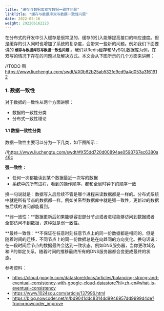 ```yaml
---
title: "缓存与数据库双写数据一致性问题"
linkTitle: "缓存与数据库双写数据一致性问题"
date: 2022-05-16
weight: 202205162223
---
```


在分布式的开发中引入缓存是很常见的，缓存的引入能够提高接口的响应速度。但是缓存的引入同时也增加了系统的复杂度，会带来一些新的问题。例如我们下面要讲的 **`缓存与数据库双写数据一致性问题`** 。我们以Redis缓存和MySQL数据库为例，在双写的情况下存在的问题以及解决方式。本文会从下图所示的几个方面来讲解：

//TODO 图  https://www.liuchengtu.com/swdt/#X0b62b25ab532fe9ed9a4d053a3161912

### 1. 数据一致性

对于数据的一致性从两个方面讲解：

- 数据的一致性分类
- 分布式一致性理论

#### 1.1 数据一致性分类

数据一致性主要可以分为一下几类，如下图所示：

//https://www.liuchengtu.com/swdt/#X55dd720d00894ae0593767ec6380a46c

**强一致性：**

- 任何一次都能读到某个数据最近一次写的数据
- 系统中的所有进程，看到的操作顺序，都和全局时钟下的顺序一致

换一句说就是：数据写入后后续不管是哪个进程来读数据都是一样的。分布式系统中就是所有节点的数据都一样。例如关系型数据库中就是强一致性，更新过的数据被后续的访问都能看到。

**弱一致性：**数据更新后如果能够容忍部分节点或者进程能够访问到数据或者全部访问不到数据，这种就是弱一致性。

**最终一致性：**不保证在任意时刻任意节点上的同一份数据都是相同的，但是随着时间的迁移，不同节点上的同一份数据总是在向趋同的方向变化。换句话说：在一段时间后节点的数据最终会达到一致状态。例如DNS服务器，当你更改域名和IP的绑定关系，随着时间的推移最终所有的DNS服务器都会变更成最终的状态。









参考资料：

- https://cloud.google.com/datastore/docs/articles/balancing-strong-and-eventual-consistency-with-google-cloud-datastore?hl=zh-cn#what-is-eventual-consistency
- https://www.1024sou.com/article/137996.html
- https://blog.nowcoder.net/n/bd9041ddc8314dd9946957dd9999d4de?from=nowcoder_improve